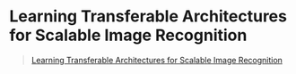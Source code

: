 # Learning Transferable Architectures for Scalable Image Recognition

> [Learning Transferable Architectures for Scalable Image Recognition](https://arxiv.org/pdf/1707.07012.pdf)

